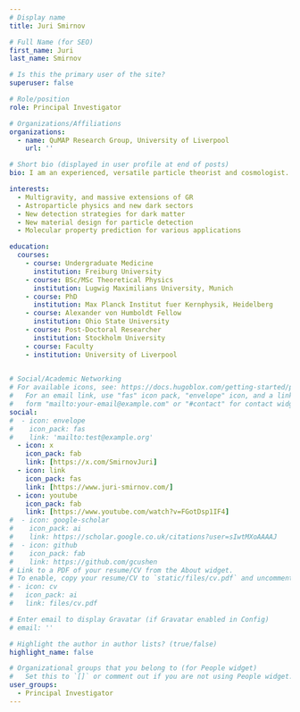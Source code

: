 ```yaml
---
# Display name
title: Juri Smirnov

# Full Name (for SEO)
first_name: Juri
last_name: Smirnov

# Is this the primary user of the site?
superuser: false

# Role/position
role: Principal Investigator

# Organizations/Affiliations
organizations:
  - name: QuMAP Research Group, University of Liverpool
    url: ''

# Short bio (displayed in user profile at end of posts)
bio: I am an experienced, versatile particle theorist and cosmologist. Work spans from formal theory to phenomenology, with connections to experiment, gravity, astrophysics, and atomic physics. At the moment my main focus is Dark Matter detection with a focus on new methods, such as quantum technologies, ultra low temperature environments and AI assisted new materials design.

interests:
  - Multigravity, and massive extensions of GR
  - Astroparticle physics and new dark sectors
  - New detection strategies for dark matter
  - New material design for particle detection
  - Molecular property prediction for various applications

education:
  courses:
    - course: Undergraduate Medicine
      institution: Freiburg University
    - course: BSc/MSc Theoretical Physics
      institution: Lugwig Maximilians University, Munich
    - course: PhD
      institution: Max Planck Institut fuer Kernphysik, Heidelberg
    - course: Alexander von Humboldt Fellow
      institution: Ohio State University
    - course: Post-Doctoral Researcher
      institution: Stockholm University
    - course: Faculty
    - institution: University of Liverpool
    

# Social/Academic Networking
# For available icons, see: https://docs.hugoblox.com/getting-started/page-builder/#icons
#   For an email link, use "fas" icon pack, "envelope" icon, and a link in the
#   form "mailto:your-email@example.com" or "#contact" for contact widget.
social:
#  - icon: envelope
#    icon_pack: fas
#    link: 'mailto:test@example.org'
  - icon: x
    icon_pack: fab
    link: [https://x.com/SmirnovJuri]
  - icon: link
    icon_pack: fas
    link: [https://www.juri-smirnov.com/]
  - icon: youtube
    icon_pack: fab 
    link: [https://www.youtube.com/watch?v=FGotDsp1IF4]
#  - icon: google-scholar
#    icon_pack: ai
#    link: https://scholar.google.co.uk/citations?user=sIwtMXoAAAAJ
#  - icon: github
#    icon_pack: fab
#    link: https://github.com/gcushen
# Link to a PDF of your resume/CV from the About widget.
# To enable, copy your resume/CV to `static/files/cv.pdf` and uncomment the lines below.
# - icon: cv
#   icon_pack: ai
#   link: files/cv.pdf

# Enter email to display Gravatar (if Gravatar enabled in Config)
# email: ''

# Highlight the author in author lists? (true/false)
highlight_name: false

# Organizational groups that you belong to (for People widget)
#   Set this to `[]` or comment out if you are not using People widget.
user_groups:
  - Principal Investigator
---
```


